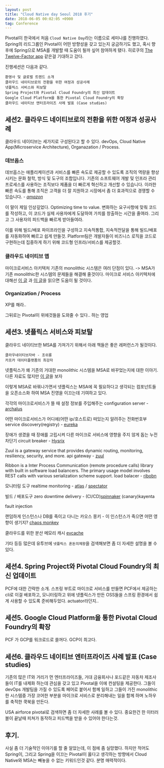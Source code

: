 ```yaml
---
layout: post
title: "Cloud Native day Seoul 2018 후기"
date: 2018-06-05 00:02:05 +0900
tag: Conference
---
```


Pivotal이 한국에서 처음 `Cloud Native Day`라는 이름으로 세미나를 진행하였다. Spring의 리드그룹인 Pivotal이 어떤 방향성을 갖고 있는지 궁금하기도 했고, 혹시 향후에 Spring으로 MSA를 개발할 때 도움이 될까 싶어 참여하게 됐다.
히로쿠의 [The Twelve-Factor app](https://12factor.net/ko/) 같은걸 기대하고 갔다.

진행세션은 다음과 같다.

```
환영사 및 글로벌 트렌드 소개
클라우드 네이티브로의 전환을 위한 여정과 성공사례
넷플릭스 서비스와 피보탈
Spring Project와 Pivotal Cloud Foundry의 최신 업데이트
Google Cloud Platform을 통한 Pivotal Cloud Foundry의 확장
클라우드 네이티브 엔터프라이즈 사례 발표 (Case studies)
```

## 세션2. 클라우드 네이티브로의 전환을 위한 여정과 성공사례

클라우드 네이티브는 세가지로 구성된다고 할 수 있다. devOps, Cloud Native App(Microservice Architecture), Organazation / Process.

### 데브옵스

데브옵스는 애플리케이션과 서비스를 빠른 속도로 제공할 수 있도록 조직의 역량을 향상시키는 문화 철학, 방식 및 도구의 조합입니다. 기존의 소프트웨어 개발 및 인프라 관리 프로세스를 사용하는 조직보다 제품을 더 빠르게 혁신하고 개선할 수 있습니다. 이러한 빠른 속도를 통해 조직은 고객을 더 잘 지원하고 시장에서 좀 더 효과적으로 경쟁할 수 있습니다. - _[amazon](https://aws.amazon.com/ko/devops/what-is-devops/)_

이 말이 제일 인상깊었다. Optimizing time to value. 변화하는 요구사항에 맞춰 코드를 작성하고, 이 코드가 실제 사용자에게 도달하여 가치를 창출하는 시간을 줄여라. 그리고 그 사용자의 피드백을 빠르게 받아들여라.

이를 위해 빌드/배포 파이프라인을 구성하고 지속적통합, 지속적전달을 통해 빌드/배포를 자동화하여 빠르고 쉽게 만들것.
Platform팀은 개발자들이 비즈니스 로직을 코드로 구현하는데 집중하게 하기 위해 코드형 인프라/서비스를 제공할것.

### 클라우드 네이티브 앱
마이크로서비스 아키텍처
기존의 monolithic 시스템은 여러 단점이 있다. -> MSA가 기존 monolithic한 시스템의 문제들을 해결해 줄것이다.
마이크로 서비스 아키텍처에 대해선 [이 글](https://www.slideshare.net/saltynut/building-micro-service-architecture) 과 [이 글](https://medium.com/coupang-tech/%ED%96%89%EB%B3%B5%EC%9D%84-%EC%B0%BE%EA%B8%B0-%EC%9C%84%ED%95%9C-%EC%9A%B0%EB%A6%AC%EC%9D%98-%EC%97%AC%EC%A0%95-94678fe9eb61)을 읽으면 도움이 될 것이다.


### Organization / Process
XP를 해라..

그뒤로는 Pivotal이 위에것들을 도와줄 수 있다.. 하는 영업

## 세션3. 넷플릭스 서비스와 피보탈
클라우드 네이티브한 MSA를 가져가기 위해서 아래 책들은 좋은 레퍼런스가 될것이다.

```
클라우네이티브자바 - 조쉬롱
카프카 데이터플랫폼의 최강자
```

넷플릭스가 왜 기존의 거대한 monolithic 시스템을 MSA로 바꾸었는지에 대한 이야기. 다른 자료도 많지만 [이 글](https://media.netflix.com/ko/company-blog/completing-the-netflix-cloud-migration)을 보자

이렇게 MSA로 바꿔나가면서 넷플릭스는 MSA에 꼭 필요하다고 생각되는 컴포넌트들을 오픈소스화 하여 MSA 진영을 이끄는데 기여하고 있다.

각각의 마이크로서비스가 뜰 때 설정 정보를 주입해주는
configuration server - [archalus](https://github.com/Netflix/archaius)

어떤 마이크로서비스가 어디에(어떤 ip/호스트로) 떠있는지 알려주는 전화번호부
service discovery(registry) - [eureka](https://github.com/Netflix/eureka)

장애가 생겼을 때 장애를 고립시켜 다른 마이크로 서비스에 영향을 주지 않게 돕는 누전차단기
circuit breaker - [Hysrix](https://github.com/Netflix/Hystrix)

Zuul is a gateway service that provides dynamic routing, monitoring, resiliency, security, and more.
api gateway - [zuul](https://github.com/Netflix/zuul)

Ribbon is a Inter Process Communication (remote procedure calls) library with built in software load balancers. The primary usage model involves REST calls with various serialization scheme support.
load balacer - [ribobn](https://github.com/Netflix/ribbon)

모니터링 도구
realtime monitoring - [atlas](https://github.com/Netflix/atlas) / [spectator](https://github.com/Netflix/spectator)

빌드 / 배포도구
zero downtime delivery - (CI/CD)[spinnaker](https://www.spinnaker.io/) (canary)kayenta

fault injection

랜덤하게 인스턴스나 DB를 죽이고 다니는 카오스 몽키 - 이 인스턴스가 죽으면 어떤 영향이 생기지?
[chaos monkey](https://github.com/Netflix/chaosmonkey)

클라우드를 위한 분산 메모리 캐시
[evcache](https://github.com/Netflix/EVCache)

기타 등등 많은데 유투브에 `넷플릭스 혼돈의제왕`을 검색해보면 좀 더 자세한 설명을 볼 수 있다.

## 세션4. Spring Project와 Pivotal Cloud Foundry의 최신 업데이트
PCF에 대한 간략한 소개. 스프링 부트로 마이크로 서비스를 만들면 PCF에서 제공하는 cli로 이걸 배포하고, 모니터링하고 위에 넷플릭스가 만든 OSS들을
스프링 환경에서 쉽게 사용할 수 있도록 준비해두었다. actuator라던지..

## 세션5. Google Cloud Platform을 통한 Pivotal Cloud Foundry의 확장
PCF 가 GCP를 워크로드로 쓸꺼다. GCP이 최고다.

## 세션6. 클라우드 네이티브 엔터프라이즈 사례 발표 (Case studies)
기존의 많은 IT와 거리가 먼 엔터프라이즈들, 거대 금융회사나 포드같은 자동차 제조사들이 IT를 내제화 하는데 관심을 갖고 있고 Pivotal을 이에 컨설팅을 제공한다.
그들이 devOps 개발팀을 가질 수 있도록 페어로 붙어서 함께 일하고 그들이 가진 monolithic한 시스템중 가장 코어한 부분을 마이크로 서비스로 분리해내는 일을 함께 하며
노하우를 축적한 쿡북을 만든다.

USA airforce pivotal로 검색하면 좀 더 자세한 사례를 볼 수 있다.
중요한건 한 이터러블이 끝날때 피쳐가 동작하고 피드백을 받을 수 있어야 한다는것.

## 후기.

사실 좀 더 기술적인 이야기를 할 줄 알았는데, 이 점에 좀 실망했다. 하지만 적어도 Spring이, 그리고 Spring을 이끄는 Pivotal이 옳다고 생각하는 방향에서 Cloud Native와 MSA는
빼놓을 수 없는 키워드인것 같다. 분명 매력적이다.
